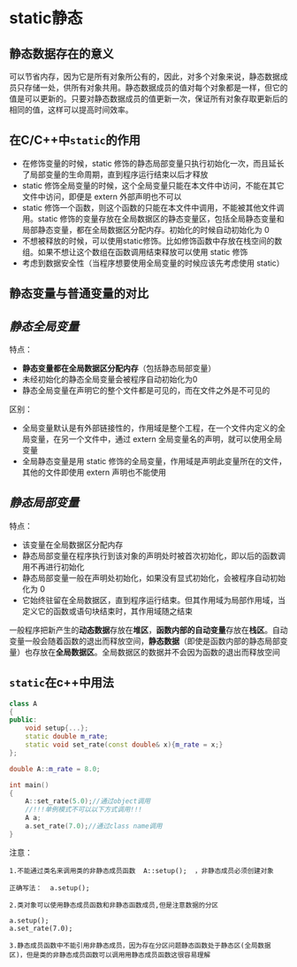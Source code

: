 # static静态

静态数据存在的意义
-----------------
可以节省内存，因为它是所有对象所公有的，因此，对多个对象来说，静态数据成员只存储一处，供所有对象共用。静态数据成员的值对每个对象都是一样，但它的值是可以更新的。只要对静态数据成员的值更新一次，保证所有对象存取更新后的相同的值，这样可以提高时间效率。

在C/C++中``static``的作用
------------------------
* 在修饰变量的时候，static 修饰的静态局部变量只执行初始化一次，而且延长了局部变量的生命周期，直到程序运行结束以后才释放
* static 修饰全局变量的时候，这个全局变量只能在本文件中访问，不能在其它文件中访问，即便是 extern 外部声明也不可以
* static 修饰一个函数，则这个函数的只能在本文件中调用，不能被其他文件调用。static 修饰的变量存放在全局数据区的静态变量区，包括全局静态变量和局部静态变量，都在全局数据区分配内存。初始化的时候自动初始化为 0
* 不想被释放的时候，可以使用static修饰。比如修饰函数中存放在栈空间的数组。如果不想让这个数组在函数调用结束释放可以使用 static 修饰
* 考虑到数据安全性（当程序想要使用全局变量的时候应该先考虑使用 static）

静态变量与普通变量的对比
-----------------------
***静态全局变量***
-----------------
特点：
* **静态变量都在全局数据区分配内存**（包括静态局部变量）
* 未经初始化的静态全局变量会被程序自动初始化为0
* 静态全局变量在声明它的整个文件都是可见的，而在文件之外是不可见的

区别：
* 全局变量默认是有外部链接性的，作用域是整个工程，在一个文件内定义的全局变量，在另一个文件中，通过 extern 全局变量名的声明，就可以使用全局变量
* 全局静态变量是用 static 修饰的全局变量，作用域是声明此变量所在的文件，其他的文件即使用 extern 声明也不能使用

***静态局部变量***
-----------------
特点：
* 该变量在全局数据区分配内存
* 静态局部变量在程序执行到该对象的声明处时被首次初始化，即以后的函数调用不再进行初始化
* 静态局部变量一般在声明处初始化，如果没有显式初始化，会被程序自动初始化为 0
* 它始终驻留在全局数据区，直到程序运行结束。但其作用域为局部作用域，当定义它的函数或语句块结束时，其作用域随之结束

一般程序把新产生的**动态数据**存放在**堆区**，**函数内部的自动变量**存放在**栈区**。自动变量一般会随着函数的退出而释放空间，**静态数据**（即使是函数内部的静态局部变量）也存放在**全局数据区**。全局数据区的数据并不会因为函数的退出而释放空间

``static``在c++中用法
--------------------
```c++
class A
{
public: 
    void setup{...};
    static double m_rate;
    static void set_rate(const double& x){m_rate = x;}
};

double A::m_rate = 8.0;

int main()
{
    A::set_rate(5.0);//通过object调用
    //!!!单例模式不可以以下方式调用!!!
    A a;
    a.set_rate(7.0);//通过class name调用
}
```
注意：
~~~
1.不能通过类名来调用类的非静态成员函数  A::setup();  ，非静态成员必须创建对象

正确写法：  a.setup();
~~~
~~~
2.类对象可以使用静态成员函数和非静态函数成员,但是注意数据的分区

a.setup();
a.set_rate(7.0);
~~~
~~~
3.静态成员函数中不能引用非静态成员，因为存在分区问题静态函数处于静态区(全局数据区)，但是类的非静态成员函数可以调用用静态成员函数这很容易理解
~~~


